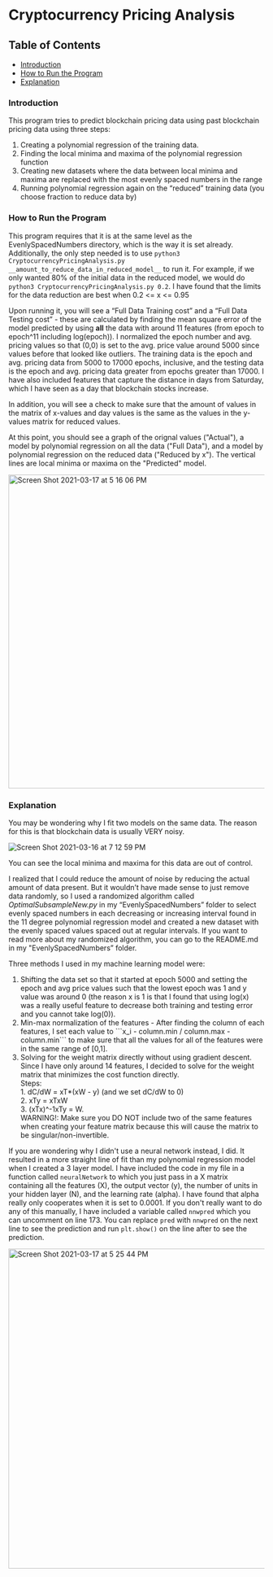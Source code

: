 # **Cryptocurrency Pricing Analysis**

## **Table of Contents**
 * [Introduction](#introduction)
 * [How to Run the Program](#how-to-run-the-program)
 * [Explanation](#explanation)

### **Introduction**
This program tries to predict blockchain pricing data using past blockchain pricing data using three steps:
<ol>
<li>Creating a polynomial regression of the training data.</li>
<li>Finding the local minima and maxima of the polynomial regression function</li>
<li>Creating new datasets where the data between local minima and maxima are replaced with the most evenly spaced numbers in the range</li>
<li>Running polynomial regression again on the “reduced” training data (you choose fraction to reduce data by)</li>
</ol>

### **How to Run the Program**
This program requires that it is at the same level as the EvenlySpacedNumbers directory, which is the way it is set already. Additionally, the only step needed is to use ```python3 CryptocurrencyPricingAnalysis.py __amount_to_reduce_data_in_reduced_model__``` to run it. For example, if we only wanted 80% of the initial data in the reduced model, we would do ```python3 CryptocurrencyPricingAnalysis.py 0.2```. I have found that the limits for the data reduction are best when 0.2 <= x <= 0.95

Upon running it, you will see a “Full Data Training cost” and a “Full Data Testing cost” - these are calculated by finding the mean square error of the model predicted by using <b>all</b> the data with around 11 features (from epoch to epoch^11 including log(epoch)). I normalized the epoch number and avg. pricing values so that (0,0) is set to the avg. price value around 5000 since values before that looked like outliers. The training data is the epoch and avg. pricing data from 5000 to 17000 epochs, inclusive, and the testing data is the epoch and avg. pricing data greater from epochs greater than 17000. I have also included features that capture the distance in days from Saturday, which I have seen as a day that blockchain stocks increase.

In addition, you will see a check to make sure that the amount of values in the matrix of x-values and day values is the same as the values in the y-values matrix for reduced values.

At this point, you should see a graph of the orignal values ("Actual"), a model by polynomial regression on all the data ("Full Data"), and a model by polynomial regression on the reduced data ("Reduced by x"). The vertical lines are local minima or maxima on the "Predicted" model. <br> <t>

<img width="617" alt="Screen Shot 2021-03-17 at 5 16 06 PM" src="https://user-images.githubusercontent.com/8030450/111554900-76777c00-8744-11eb-93da-79e6493058d0.png">

### **Explanation**
You may be wondering why I fit two models on the same data. The reason for this is that blockchain data is usually VERY noisy. 

![Screen Shot 2021-03-16 at 7 12 59 PM](https://user-images.githubusercontent.com/8030450/111404227-a282f680-868b-11eb-8223-21616eaabc70.png)


You can see the local minima and maxima for this data are out of control.

I realized that I could reduce the amount of noise by reducing the actual amount of data present. But it wouldn’t have made sense to just remove data randomly, so I used a randomized algorithm called *OptimalSubsampleNew.py* in my “EvenlySpacedNumbers” folder to select evenly spaced numbers in each decreasing or increasing interval found in the 11 degree polynomial regression model and created a new dataset with the evenly spaced values spaced out at regular intervals. If you want to read more about my randomized algorithm, you can go to the README.md in my "EvenlySpacedNumbers” folder. 

Three methods I used in my machine learning model were:

<ol>
  <li> Shifting the data set so that it started at epoch 5000 and setting the epoch and avg price values such that the lowest epoch was 1 and y value was around 0 (the reason x is 1 is that I found that using log(x) was a really useful feature to decrease both training and testing error and you cannot take log(0)). </li>
  <li> Min-max normalization of the features - After finding the column of each features, I set each value to ```x_i - column.min / column.max - column.min``` to make sure that all the values for all of the features were in the same range of [0,1]. </li>
  <li> Solving for the weight matrix directly without using gradient descent. Since I have only around 14 features, I decided to solve for the weight matrix that minimizes the cost function directly. <br> 
    Steps: <br>
     1. dC/dW = xT*(xW - y) (and we set dC/dW to 0) <br>
     2. xTy = xTxW <br>
     3. (xTx)^-1xTy = W. <br> 
     WARNING!: Make sure you DO NOT include two of the same features when creating your feature matrix because this will cause the matrix to be singular/non-invertible.</li>
</ol>

If you are wondering why I didn't use a neural network instead, I did. It resulted in a more straight line of fit than my polynomial regression model when I created a 3 layer model. I have included the code in my file in a function called ```neuralNetwork``` to which you just pass in a X matrix containing all the features (X), the output vector (y), the number of units in your hidden layer (N), and the learning rate (alpha). I have found that alpha really only cooperates when it is set to 0.0001. If you don't really want to do any of this manually, I have included a variable called ```nnwpred``` which you can uncomment on line 173. You can replace ```pred``` with ```nnwpred``` on the next line to see the prediction and run ```plt.show()``` on the line after to see the prediction.

<img width="629" alt="Screen Shot 2021-03-17 at 5 25 44 PM" src="https://user-images.githubusercontent.com/8030450/111555521-cf93df80-8745-11eb-95e4-25640c9c5c75.png">

